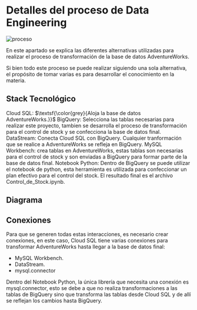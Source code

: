 # Detalles del proceso de Data Engineering

![proceso](https://github.com/user-attachments/assets/01bbfc81-3b50-4ae2-b10e-2da6e8369a59)

En este apartado se explica las diferentes alternativas utilizadas para realizar el proceso de transformación de la base de datos AdventureWorks. 

Si bien todo este proceso se puede realizar siguiendo una sola alternativa, el propósito de tomar varias es para desarrollar el conocimiento en la materia.

## Stack Tecnológico
Cloud SQL: 
$\textsf{\color{grey}{Aloja la base de datos AdventureWorks.}}$
BigQuery: Selecciona las tablas necesarias para realizar este proyecto, tambien se desarrolla el proceso de transformación para el control de stock y se confecciona la base de datos final.
DataStream: Conecta Cloud SQL con BigQuery. Cualquier tranformación que se realice a AdventureWorks se refleja en BigQuery.
MySQL Workbench: crea tablas en AdventureWorks, estas tablas son necesarias para el control de stock y son enviadas a BigQuery para formar parte de la base de datos final.
Notebook Python: Dentro de BigQuery se puede utilizar el notebook de python, esta herramienta es utilizada para confeccionar un plan efectivo para el control del stock.
El resultado final es el archivo Control_de_Stock.ipynb.

## Diagrama

## Conexiones
Para que se generen todas estas interacciones, es necesario crear conexiones, en este caso, Cloud SQL tiene varias conexiones para transformar AdventureWorks hasta llegar a la base de datos final:

- MySQL Workbench.
- DataStream.
- mysql.connector

Dentro del Notebook Python, la única librería que necesita una conexión es mysql.connector, esto se debe a que no realiza transformaciones a las tablas de BigQuery sino que transforma las tablas desde Cloud SQL y de allí se reflejan los cambios hasta BigQuery.
